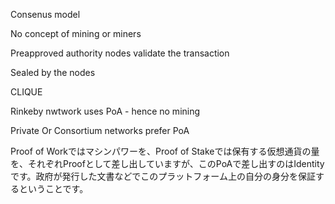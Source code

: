 Consenus model

No concept of mining or miners

Preapproved authority nodes validate the transaction

Sealed by the nodes


CLIQUE

Rinkeby nwtwork uses PoA - hence no mining

Private Or Consortium networks prefer PoA

Proof of Workではマシンパワーを、Proof of Stakeでは保有する仮想通貨の量を、それぞれProofとして差し出していますが、このPoAで差し出すのはIdentityです。政府が発行した文書などでこのプラットフォーム上の自分の身分を保証するということです。


